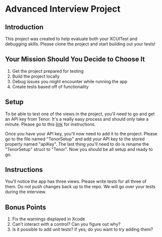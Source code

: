 #  Advanced Interview Project

## Introduction
This project was created to help evaluate both your XCUITest and debugging skills. Please clone the project and start building out your tests!

## Your Mission Should You Decide to Choose It
1. Get the project prepared for testing
2. Build the project locally
3. Debug issues you might encounter while running the app 
4. Create tests based off of functionality

## Setup
To be able to test one of the views in the project, you'll need to go and get an API key from Tenor. It's a really easy process and should only take a minute. Please go to this [link](https://tenor.com/gifapi/documentation#quickstart-setup) for instructions.

Once you have your API key, you'll now need to add it to the project. Please go to the file named "TenorSetup" and add your API key to the stored property named "apiKey". The last thing you'll need to do is rename the "TenorSetup" struct to "Tenor". Now you should be all setup and ready to go.

## Instructions
You'll notice the app has three views. Please write tests for all three of them. Do not push changes back up to the repo. We will go over your tests during the interview.

## Bonus Points
1. Fix the warnings displayed in Xcode
2. Can't interact with a control? Can you figure out why?
3. Is it possible to add unit tests? If yes; do you want to try adding them? 


